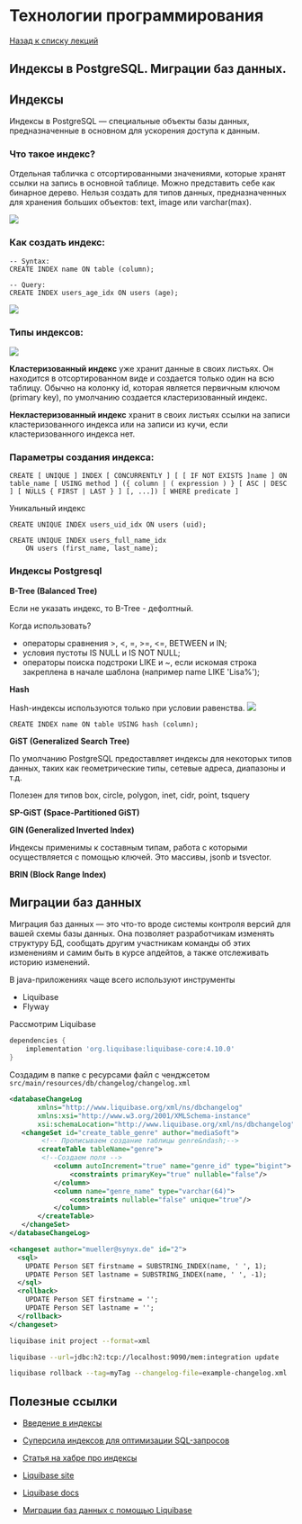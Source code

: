 # Технологии программирования

[Назад к списку лекций](/lectures/2023-spring/)

## Индексы в PostgreSQL. Миграции баз данных.

## Индексы

Индексы в PostgreSQL — специальные объекты базы данных, предназначенные 
в основном для ускорения доступа к данным.

### Что такое индекс?

Отдельная табличка с отсортированными значениями, которые хранят ссылки на запись в основной таблице.
Можно представить себе как бинарное дерево. Нельзя создать для типов данных, предназначенных для 
хранения больших объектов: text, image или varchar(max).

![](https://doberbeatzblog.files.wordpress.com/2017/03/screen-shot-2017-05-30-at-17-00-16.png)

### Как создать индекс:
```postgresql
-- Syntax:
CREATE INDEX name ON table (column);

-- Query:
CREATE INDEX users_age_idx ON users (age);

```

![](https://doberbeatzblog.files.wordpress.com/2017/03/screen-shot-2017-05-30-at-17-00-46.png)

### Типы индексов:

![](https://doberbeatzblog.files.wordpress.com/2017/03/screen-shot-2017-05-30-at-17-01-30.png)

**Кластеризованный индекс** уже хранит данные в своих листьях. Он находится в отсортированном виде 
и создается только один на всю таблицу. Обычно на колонку id, которая является 
первичным ключом (primary key), по умолчанию создается кластеризованный индекс.

**Некластеризованный индекс** хранит в своих листьях ссылки на записи кластеризованного индекса 
или на записи из кучи, если кластеризованного индекса нет.

### Параметры создания индекса:

```postgresql
CREATE [ UNIQUE ] INDEX [ CONCURRENTLY ] [ [ IF NOT EXISTS ]name ] ON table_name [ USING method ] ({ column | ( expression ) } [ ASC | DESC ] [ NULLS { FIRST | LAST } ] [, ...]) [ WHERE predicate ]
```

Уникальный индекс
```postgresql
CREATE UNIQUE INDEX users_uid_idx ON users (uid);

CREATE UNIQUE INDEX users_full_name_idx
    ON users (first_name, last_name);
```

### Индексы Postgresql
**B-Tree (Balanced Tree)**

Если не указать индекс, то B-Tree - дефолтный.

Когда использовать?
- операторы сравнения >, <, =, >=, <=, BETWEEN и IN;
- условия пустоты IS NULL и IS NOT NULL;
- операторы поиска подстроки LIKE и ~, если искомая строка закреплена 
в начале шаблона (например name LIKE 'Lisa%');

**Hash**

Hash-индексы используются только при условии равенства.
![](https://doberbeatzblog.files.wordpress.com/2017/03/screen-shot-2017-06-12-at-19-13-19.png)

```postgresql
CREATE INDEX name ON table USING hash (column);
```

**GiST (Generalized Search Tree)**

По умолчанию PostgreSQL предоставляет индексы для некоторых типов данных, таких как 
геометрические типы, сетевые адреса, диапазоны и т.д.

Полезен для типов box, circle, polygon, inet, cidr, point, tsquery

**SP-GiST (Space-Partitioned GiST)**

**GIN (Generalized Inverted Index)**

Индексы применимы к составным типам, работа с которыми осуществляется с помощью ключей. 
Это массивы, jsonb и tsvector.

**BRIN (Block Range Index)**

## Миграции баз данных

Миграция баз данных — это что-то вроде системы контроля версий для вашей схемы базы данных. 
Она позволяет разработчикам изменять структуру БД, сообщать другим участникам команды об этих изменениям
и самим быть в курсе апдейтов, а также отслеживать историю изменений.

В java-приложениях чаще всего используют инструменты
- Liquibase
- Flyway

Рассмотрим Liquibase

```groovy
dependencies {
    implementation 'org.liquibase:liquibase-core:4.10.0'
}
```

Создадим в папке с ресурсами файл с ченджсетом `src/main/resources/db/changelog/changelog.xml`
```xml
<databaseChangeLog
       xmlns="http://www.liquibase.org/xml/ns/dbchangelog"
       xmlns:xsi="http://www.w3.org/2001/XMLSchema-instance"
       xsi:schemaLocation="http://www.liquibase.org/xml/ns/dbchangelog">
   <changeSet id="create_table_genre" author="mediaSoft">
        <!-- Прописываем создание таблицы genre&ndash;-->
       <createTable tableName="genre">
        <!--Создаем поля -->
           <column autoIncrement="true" name="genre_id" type="bigint">
               <constraints primaryKey="true" nullable="false"/>
           </column>
           <column name="genre_name" type="varchar(64)">
               <constraints nullable="false" unique="true"/>
           </column>
       </createTable>
   </changeSet>
</databaseChangeLog>
```

```xml
<changeset author="mueller@synyx.de" id="2"> 
  <sql> 
    UPDATE Person SET firstname = SUBSTRING_INDEX(name, ' ', 1); 
    UPDATE Person SET lastname = SUBSTRING_INDEX(name, ' ', -1); 
  </sql> 
  <rollback> 
    UPDATE Person SET firstname = ''; 
    UPDATE Person SET lastname = ''; 
  </rollback> 
</changeset>
```

```sh
liquibase init project --format=xml

liquibase --url=jdbc:h2:tcp://localhost:9090/mem:integration update
```

```sh
liquibase rollback --tag=myTag --changelog-file=example-changelog.xml
```

## Полезные ссылки
- [Введение в индексы](https://doberbeatzblog.wordpress.com/2017/03/13/postgresql-indexes/)
- [Суперсила индексов для оптимизации SQL-запросов](https://medium.com/nuances-of-programming/супер-сила-индексов-для-оптимизации-sql-запросов-df2549431bf8)
- [Статья на хабре про индексы](https://habr.com/ru/company/postgrespro/blog/326096/)


- [Liquibase site](https://www.liquibase.org/)
- [Liquibase docs](https://docs.liquibase.com/home.html)
- [Миграции баз данных с помощью Liquibase](https://tproger.ru/articles/migracii-baz-dannyh-s-pomoshhju-biblioteki-liquibase/)

